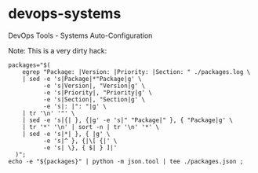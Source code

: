 # devops-systems
DevOps Tools - Systems Auto-Configuration

Note: This is a very dirty hack:
```shell
packages="$(
    egrep "Package: |Version: |Priority: |Section: " ./packages.log \
    | sed -e 's|Package|*"Package|g' \
          -e 's|Version|, "Version|g' \
          -e 's|Priority|, "Priority|g' \
          -e 's|Section|, "Section|g' \
          -e 's|: |": "|g' \
    | tr '\n' '"' \
    | sed -e 's|{| }, {|g' -e 's|" "Package|" }, { "Package|g' \
    | tr '*' '\n' | sort -n | tr '\n' '*' \
    | sed -e 's|*| }, { |g' \
          -e 's|^ }, {|\[ {|' \
          -e 's| \}, { $| } ]|'
  )";
echo -e "${packages}" | python -m json.tool | tee ./packages.json ;
```
